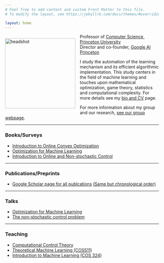 ```yaml
---
# Feel free to add content and custom Front Matter to this file.
# To modify the layout, see https://jekyllrb.com/docs/themes/#overriding-theme-defaults

layout: home
---
```

<p style="float: left; padding-right: 15px"><img src="elad.jpg" alt="headshot" width="230" /></p>

Professor of [Computer Science, Princeton University](https://www.cs.princeton.edu/) \
Director and co-founder, [Google AI Princeton](https://ai.googleblog.com/2018/12/google-ai-princeton-current-and-future.html)

I study the automation of the learning mechanism and its efficient algorithmic implementation. This study centers in the field of machine learning and touches upon mathematical optimization, game theory, statistics and computational complexity. For more details see my [bio and CV](/bio/) page.

For more information about my group and our research, [see our group webpage](https://www.minregret.com). 


---------------------------------

### **Books/Surveys**

- [Introduction to Online Convex Optimization](https://sites.google.com/view/intro-oco/)  
- [Optimization for Machine Learning](https://arxiv.org/abs/1909.03550)  
- [Introduction to Online and Non-stochastic Control](https://sites.google.com/view/cos59x-cct/lecture-notes?authuser=0)  

---------------------------------


### **Publications/Preprints**

- [Google Scholar page for all publcations](https://scholar.google.com/citations?user=LnhCGNMAAAAJ&hl=en&oi=ao)   [(Same but chronological order)](https://scholar.google.com/citations?hl=en&user=LnhCGNMAAAAJ&view_op=list_works&sortby=pubdate)  


---------------------------------

### **Talks**

- [Optimization for Machine Learning](https://youtu.be/f0qQsz4-o68)  
- [The non-stochastic control problem](https://www.youtube.com/watch?v=dmWXHmjVxcI&feature=emb_err_woyt&ab_channel=ControlMeetsLearning)  


----------------------------------

### **Teaching**

- [Computational Control Theory](https://sites.google.com/view/cos59x-cct/home?authuser=0)  
- [Theoretical Machine Learning (COS511)](https://sites.google.com/view/cos-511-tml/home)  
- [Introduction to Machine Learning (COS 324)](https://www.cs.princeton.edu/courses/archive/spring21/cos324/)
